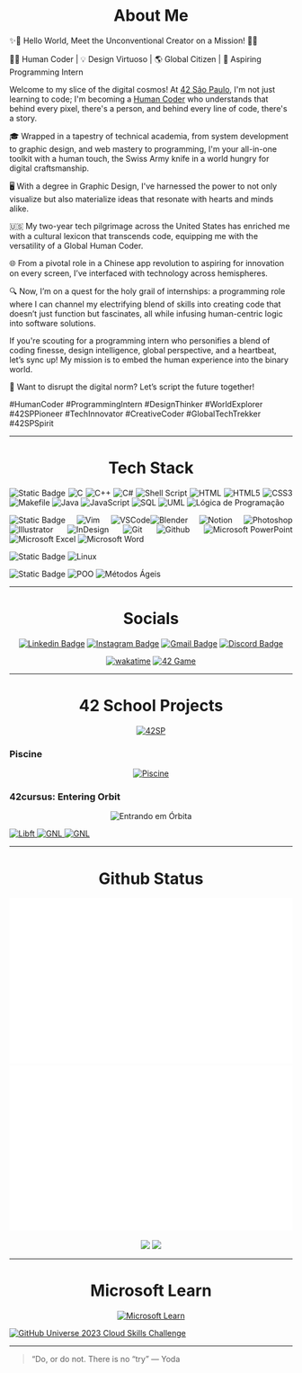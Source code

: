 <div align="center">

# About Me

</div>

✨🚀 Hello World, Meet the Unconventional Creator on a Mission! 🚀✨

👨‍💻 Human Coder | 💡 Design Virtuoso | 🌎 Global Citizen | 🚀 Aspiring Programming Intern

Welcome to my slice of the digital cosmos! At <a href="https://www.42network.org/campuses/42-sao-paulo/" rel="nofollow">42 São Paulo</a>, I'm not just learning to code; I'm becoming a <a href="https://www.humancoders.com.br" rel="nofollow">Human Coder</a> who understands that behind every pixel, there's a person, and behind every line of code, there's a story.

🎓 Wrapped in a tapestry of technical academia, from system development to graphic design, and web mastery to programming, I'm your all-in-one toolkit with a human touch, the Swiss Army knife in a world hungry for digital craftsmanship.

🖥️ With a degree in Graphic Design, I've harnessed the power to not only visualize but also materialize ideas that resonate with hearts and minds alike.

🇺🇸 My two-year tech pilgrimage across the United States has enriched me with a cultural lexicon that transcends code, equipping me with the versatility of a Global Human Coder.

🌐 From a pivotal role in a Chinese app revolution to aspiring for innovation on every screen, I’ve interfaced with technology across hemispheres.

🔍 Now, I’m on a quest for the holy grail of internships: a programming role where I can channel my electrifying blend of skills into creating code that doesn’t just function but fascinates, all while infusing human-centric logic into software solutions.

If you're scouting for a programming intern who personifies a blend of coding finesse, design intelligence, global perspective, and a heartbeat, let’s sync up! My mission is to embed the human experience into the binary world.

💌 Want to disrupt the digital norm? Let’s script the future together!

#HumanCoder #ProgrammingIntern #DesignThinker #WorldExplorer #42SPPioneer #TechInnovator #CreativeCoder #GlobalTechTrekker #42SPSpirit

<div align="center">
<hr>

# Tech Stack
</div>
<div align= "justify">

![Static Badge](https://img.shields.io/badge/LANGS:-white?logoColor=black&style=for-the-badge) ![C](https://img.shields.io/badge/C-%2300599C.svg?&logo=c&logoColor=white&style=for-the-badge) ![C++](https://img.shields.io/badge/C%2B%2B-%2300599C.svg?&logo=c%2B%2B&logoColor=white&style=for-the-badge) ![C#](https://img.shields.io/badge/C%23-%2300599C.svg?&logo=c-sharp&logoColor=white&style=for-the-badge) ![Shell Script](https://img.shields.io/badge/Shell_Script-%23121011.svg?&logo=gnu-bash&logoColor=white&style=for-the-badge) ![HTML](https://img.shields.io/badge/-HTML-%23F24E1E?&logo=HTML5&logoColor=white&style=for-the-badge) ![HTML5](https://img.shields.io/badge/HTML5-%23E34F26.svg?&logo=html5&logoColor=white&style=for-the-badge) ![CSS3](https://img.shields.io/badge/CSS3-%231572B6.svg?&logo=css3&logoColor=white&style=for-the-badge) ![Makefile](https://img.shields.io/badge/Makefile-%2300599C.svg?&style=for-the-badge) ![Java](https://img.shields.io/badge/Java-%23ED8B00.svg?&logo=java&logoColor=white&style=for-the-badge) ![JavaScript](https://img.shields.io/badge/JavaScript-%23F7DF1E.svg?&logo=javascript&logoColor=black&style=for-the-badge) ![SQL](https://img.shields.io/badge/SQL-%2300f.svg?&logo=sqlite&logoColor=white&style=for-the-badge) ![UML](https://img.shields.io/badge/UML-5C2D91?&style=for-the-badge) ![Lógica de Programação](https://img.shields.io/badge/Lógica_de_Programação-%2300599C.svg?&logo=icloud&logoColor=white&style=for-the-badge)


![Static Badge](https://img.shields.io/badge/TOOLS:-white?logoColor=black&style=for-the-badge) ![Vim](https://img.shields.io/badge/-Vim-green?&logo=VIM&logoColor=black&style=for-the-badge) ![VSCode](https://img.shields.io/badge/-Visual%20Studio%20Code-23A9F2?&logo=Visual%20Studio%20Code&logoColor=white&style=for-the-badge)![Blender](https://img.shields.io/badge/Blender-%23F5792A.svg?&style=for-the-badge&logo=blender&logoColor=white) ![Notion](https://img.shields.io/badge/Notion-%23000000.svg?&logo=notion&logoColor=white&style=for-the-badge) ![Photoshop](https://img.shields.io/badge/Photoshop-%2320232a.svg?&logo=adobephotoshop&logoColor=dark-blue&style=for-the-badge) ![Illustrator](https://img.shields.io/badge/Illustrator-%23FF9A00.svg?&logo=adobeillustrator&logoColor=white&style=for-the-badge) ![InDesign](https://img.shields.io/badge/InDesign-%23EE3D8F.svg?&logo=adobeindesign&logoColor=white&style=for-the-badge) ![Git](https://img.shields.io/badge/-Git-%23F24E1E?&logo=Git&logoColor=white&style=for-the-badge) ![Github](https://img.shields.io/badge/-Github-%2320232a.svg?&logo=Github&logoColor=white&style=for-the-badge) ![Microsoft PowerPoint](https://img.shields.io/badge/Microsoft_PowerPoint-B7472A?style=for-the-badge&logo=microsoftpowerpoint&logoColor=white) ![Microsoft Excel](https://img.shields.io/badge/Microsoft_Excel-217346?style=for-the-badge&logo=microsoftexcel&logoColor=white) ![Microsoft Word](https://img.shields.io/badge/Microsoft_Word-2B579A?style=for-the-badge&logo=microsoftword&logoColor=white)


![Static Badge](https://img.shields.io/badge/DISTROS:-white?logoColor=black&style=for-the-badge) ![Linux](https://img.shields.io/badge/Linux-FCC624?&logo=linux&logoColor=black&style=for-the-badge)


![Static Badge](https://img.shields.io/badge/PARADIGMS:-white?logoColor=black&style=for-the-badge) ![POO](https://img.shields.io/badge/⚙️%20POO-%2319755D.svg?&logo=data:image/png;base64,iVBORw0KGgoAAAANSUhEUgAAACAAAAAgCAIAAAD8GO2jAAAAjElEQVR42mJ8fPjPwPAAwAB/AMN+wGdFQFZgImUarMiAOhAfv8aApcELQKmggwAULoJk0nLgAK3lEZqLAAwBLv4g7JYwFAAAAAElFTkSuQmCC&logoColor=white&style=for-the-badge) ![Métodos Ágeis](https://img.shields.io/badge/🏃‍♂️%20M%C3%A9todos%20%C3%81geis-%2300C7B7.svg?&logo=data:image/png;base64,iVBORw0KGgoAAAANSUhEUgAAACAAAAAgCAIAAAD8GO2jAAAAiklEQVR42mJ8fPjPwPAAwAB/AMN+wGdFQFZgImUarMiAOhAfv8aApcELQKmggwAULoJk0nLgAK3lEZqLAAwBLv4g7JYwFAAAAAElFTkSuQmCC&logoColor=white&style=for-the-badge)

</div>

<div align="center">
<hr>

# Socials

[![Linkedin Badge](https://img.shields.io/badge/-Linkedin-0a66c2?&logo=Linkedin&logoColor=white)](https://www.linkedin.com/in/ana-ohama/)
[![Instagram Badge](https://img.shields.io/badge/-Instagram-E4405F?&logo=instagram&logoColor=white)](https://www.instagram.com/estrelandoana/)
[![Gmail Badge](https://img.shields.io/badge/-Gmail-EA4335?&logo=GMail&logoColor=white)](mailto:apaula-l@student.42sp.org.br)
[![Discord Badge](https://img.shields.io/badge/-Discord-7289DA?&logo=Discord&logoColor=white)](https://discordapp.com/users/831148742602129418)

[![wakatime](https://wakatime.com/badge/user/018c10e4-a64a-459f-ba8c-d9cdcdb29448.svg)](https://wakatime.com/@018c10e4-a64a-459f-ba8c-d9cdcdb29448)
[![42 Game](https://img.shields.io/badge/Game-profile-cc99ff?&logo=42&logoColor=white)](https://game.42sp.org.br/cadet/apaula-l)

<hr>
    
# 42 School Projects

[![42SP](https://img.shields.io/badge/Intra-apaula_l-cc99ff?&logo=42&logoColor=white)](https://profile.intra.42.fr/users/apaula-l)
</div>
<div style="text-align: justify;">
  
### Piscine
</div>
<div align="center">

[![Piscine](https://github.com/estrelandoana/estrelandoana/assets/142838476/ebbd87a0-fb99-44b1-bdf8-9dcf56f00c20)](https://github.com/estrelandoana/Piscina42)
</div>
<div style="text-align: justify;">
  
### 42cursus: Entering Orbit
</div>
<div align="center">

![Entrando em Órbita](https://game.42sp.org.br/static/assets/achievements/phase_onen.png)
</div>
<div align="justify">

<a href="https://github.com/estrelandoana/Libft" title="125/100">
  <img src="https://game.42sp.org.br/static/assets/achievements/libftm.png" alt="Libft" width="85" height="85">
</a>
<a href="https://github.com/estrelandoana/GNL" title="125/100">
  <img src="https://game.42sp.org.br/static/assets/achievements/get_next_linem.png" alt="GNL" width="85" height="85">
</a>
<a href="https://github.com/estrelandoana/Prinft" title="107/100">
  <img src="https://game.42sp.org.br/static/assets/achievements/ft_printfm.png" alt="GNL" width="85" height="85">
</a>

</div>
<div align="center">
<hr>

# Github Status

[![Github Status](https://raw.githubusercontent.com/estrelandoana/github-transparent-status/master/generated/overview.svg)](#)
[![Github Languages Status](https://raw.githubusercontent.com/estrelandoana/github-transparent-status/master/generated/languages.svg)](#)

![](https://img.shields.io/badge/You've_been_spotted!-white?logoColor=black&style=for-the-badge)
![](https://komarev.com/ghpvc/?username=estrelandoana&color=ff69b4&style=for-the-badge&abbreviated=true)

<hr>

# Microsoft Learn

[![Microsoft Learn](https://img.shields.io/badge/Microsoft_Learn-0078D4?style=flat&logo=microsoft&logoColor=white)](https://learn.microsoft.com/pt-br/users/anaohama)
</div>
<div style="text-align: justify;">

[![GitHub Universe 2023 Cloud Skills Challenge](https://learn.microsoft.com/en-us/training/achievements/github-universe-2023-cloud-skills-challenge.svg)](https://github.com/estrelandoana/)
</div>
<div style="text-align: justify;">
<hr>
</div>

> “Do, or do not. There is no “try” — Yoda
